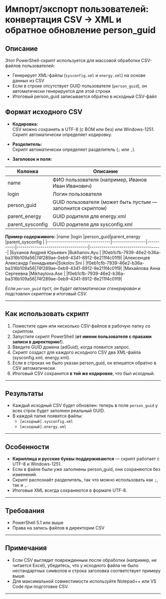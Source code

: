 # Импорт/экспорт пользователей: конвертация CSV → XML и обратное обновление person_guid

## Описание

Этот PowerShell-скрипт используется для массовой обработки CSV-файлов пользователей:
- Генерирует XML-файлы (`sysconfig.xml` и `energy.xml`) на основе данных из CSV
- Если в строке отсутствует GUID пользователя (`person_guid`), он автоматически генерируется для этой строки
- Итоговый person_guid записывается обратно в исходный CSV-файл

## Формат исходного CSV

- **Кодировка:**  
  CSV можно сохранять в UTF-8 (с BOM или без) или Windows-1251. Скрипт автоматически определяет кодировку.

- **Разделитель:**  
  Скрипт автоматически определяет разделитель (`;` или `,`).

- **Заголовок и поля:**

| Колонка          | Описание                                                 |
|------------------|----------------------------------------------------------|
| name             | ФИО пользователя (например, Иванов Иван Иванович)        |
| login            | Логин пользователя                                      |
| person_guid      | GUID пользователя (может быть пустым — заполнится скриптом) |
| parent_energy    | GUID родителя для energy.xml                            |
| parent_sysconfig | GUID родителя для sysconfig.xml                         |

**Пример содержимого:**
|name                            |login            |person_guid|parent_energy                       |parent_sysconfig                    |
|--------------------------------|-----------------|-----------|------------------------------------|------------------------------------|
|Буханов Андрей Юрьевич          |Bukhanov.Ayu     |           |f0eb1cfb-7939-46e2-b36a-ba316b109a56|74f289ae-0eb9-4341-8912-8e211f4c01f9|
|Алексенцев Александр Геннадьевич|Sokolov.Sni      |           |f0eb1cfb-7939-46e2-b36a-ba316b109a56|74f289ae-0eb9-4341-8912-8e211f4c01f9|
|Михайлова Анна Сергеевна        |Mikhaylova.Ase   |           |f0eb1cfb-7939-46e2-b36a-ba316b109a56|74f289ae-0eb9-4341-8912-8e211f4c01f9|

*Если `person_guid` пуст, он будет автоматически сгенерирован и подставлен скриптом в итоговый CSV.*

---

## Как использовать скрипт

1. Поместите один или несколько CSV-файлов в рабочую папку со скриптом.
2. Запустите скрипт PowerShell (**от имени пользователя с правами записи в директорию!**).
3. Введите GUID домена (adGuid), когда появится запрос.
4. Скрипт создаст для каждого исходного CSV два XML-файла (sysconfig.xml, energy.xml).
5. Если в строках не было указан person_guid, он впишется обратно в CSV автоматически.
6. Итоговый CSV сохранится **в той же кодировке**, что был исходный.

---

## Результаты

- Каждый исходный CSV будет обновлен: теперь в поле `person_guid` у всех строк будет заполнен реальный GUID.
- В каждой папке появятся файлы:
    - `[исходный].sysconfig.xml`
    - `[исходный].energy.xml`

---

## Особенности

- **Кириллица и русские буквы поддерживаются** — скрипт работает с UTF-8 и Windows-1251.
- Если в файле были уже заполнены person_guid, они сохраняются без изменений.
- Скрипт распознаёт разделитель, так что можно использовать как `;`, так и `,`.
- Итоговые XML всегда сохраняются в формате UTF-8.

---

## Требования

- PowerShell 5.1 или выше
- Права на запись файлов в директории CSV

---

## Примечания

- Если CSV выглядит поврежденным после обработки (например, не читается Excel), убедитесь, что у исходного файла не было нестандартных символов и строка заголовка соответствует примеру выше.
- Для максимальной совместимости используйте Notepad++ или VS Code при подготовке CSV.

---
